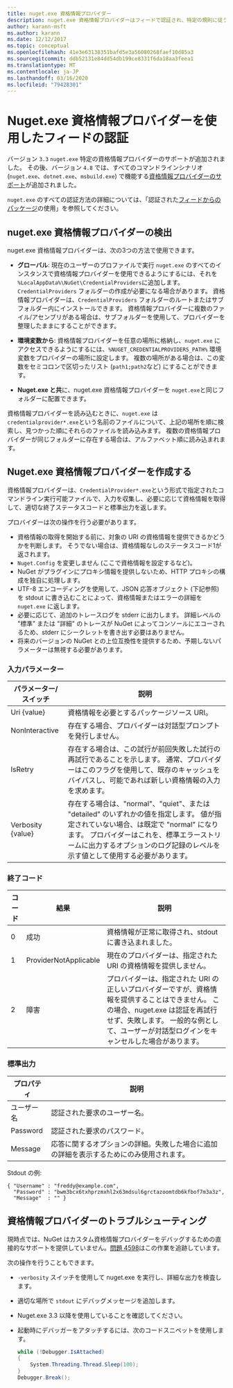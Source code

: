 ```yaml
---
title: nuget.exe 資格情報プロバイダー
description: nuget.exe 資格情報プロバイダーはフィードで認証され、特定の規則に従うコマンドライン実行可能ファイルとして実装されます。
author: karann-msft
ms.author: karann
ms.date: 12/12/2017
ms.topic: conceptual
ms.openlocfilehash: 41e3e63138351bafd5e3a56080268faef10d85a3
ms.sourcegitcommit: ddb52131e84dd54db199ce8331f6da18aa3feea1
ms.translationtype: MT
ms.contentlocale: ja-JP
ms.lasthandoff: 03/16/2020
ms.locfileid: "79428301"
---
```

# <a name="authenticating-feeds-with-nugetexe-credential-providers"></a>Nuget.exe 資格情報プロバイダーを使用したフィードの認証

バージョン `3.3` `nuget.exe` 特定の資格情報プロバイダーのサポートが追加されました。 その後、バージョン `4.8` では、すべてのコマンドラインシナリオ (`nuget.exe`、`dotnet.exe`、`msbuild.exe`) で機能する[資格情報プロバイダーのサポート](NuGet-Cross-Platform-Authentication-Plugin.md)が追加されました。

`nuget.exe` のすべての認証方法の詳細については、「認証された[フィードからのパッケージ](../../consume-packages/consuming-packages-authenticated-feeds.md#nugetexe)の使用」を参照してください。

## <a name="nugetexe-credential-provider-discovery"></a>nuget.exe 資格情報プロバイダーの検出

nuget.exe 資格情報プロバイダーは、次の3つの方法で使用できます。

- **グローバル**: 現在のユーザーのプロファイルで実行 `nuget.exe` のすべてのインスタンスで資格情報プロバイダーを使用できるようにするには、それを `%LocalAppData%\NuGet\CredentialProviders`に追加します。 `CredentialProviders` フォルダーの作成が必要になる場合があります。 資格情報プロバイダーは、`CredentialProviders` フォルダーのルートまたはサブフォルダー内にインストールできます。 資格情報プロバイダーに複数のファイル/アセンブリがある場合は、サブフォルダーを使用して、プロバイダーを整理したままにすることができます。

- **環境変数から**: 資格情報プロバイダーを任意の場所に格納し、`nuget.exe` にアクセスできるようにするには、`%NUGET_CREDENTIALPROVIDERS_PATH%` 環境変数をプロバイダーの場所に設定します。 複数の場所がある場合は、この変数をセミコロンで区切ったリスト (`path1;path2`など) にすることができます。

- **Nuget.exe と共**に、nuget.exe 資格情報プロバイダーを `nuget.exe`と同じフォルダーに配置できます。

資格情報プロバイダーを読み込むときに、`nuget.exe` は `credentialprovider*.exe`という名前のファイルについて、上記の場所を順に検索し、見つかった順にそれらのファイルを読み込みます。 複数の資格情報プロバイダーが同じフォルダーに存在する場合は、アルファベット順に読み込まれます。

## <a name="creating-a-nugetexe-credential-provider"></a>Nuget.exe 資格情報プロバイダーを作成する

資格情報プロバイダーは、`CredentialProvider*.exe`という形式で指定されたコマンドライン実行可能ファイルで、入力を収集し、必要に応じて資格情報を取得して、適切な終了ステータスコードと標準出力を返します。

プロバイダーは次の操作を行う必要があります。

- 資格情報の取得を開始する前に、対象の URI の資格情報を提供できるかどうかを判断します。 そうでない場合は、資格情報なしのステータスコード1が返されます。
- `Nuget.Config` を変更しません (ここで資格情報を設定するなど)。
- NuGet がプラグインにプロキシ情報を提供しないため、HTTP プロキシの構成を独自に処理します。
- UTF-8 エンコーディングを使用して、JSON 応答オブジェクト (下記参照) を stdout に書き込むことによって、資格情報またはエラーの詳細を `nuget.exe` に返します。
- 必要に応じて、追加のトレースログを stderr に出力します。 詳細レベルの "標準" または "詳細" のトレースが NuGet によってコンソールにエコーされるため、stderr にシークレットを書き出す必要はありません。
- 将来のバージョンの NuGet との上位互換性を提供するため、予期しないパラメーターは無視する必要があります。

### <a name="input-parameters"></a>入力パラメーター

| パラメーター/スイッチ |説明|
|----------------|-----------|
| Uri {value} | 資格情報を必要とするパッケージソース URI。|
| NonInteractive | 存在する場合、プロバイダーは対話型プロンプトを発行しません。 |
| IsRetry | 存在する場合は、この試行が前回失敗した試行の再試行であることを示します。 通常、プロバイダーはこのフラグを使用して、既存のキャッシュをバイパスし、可能であれば新しい資格情報の入力を求めます。|
| Verbosity {value} | 存在する場合は、"normal"、"quiet"、または "detailed" のいずれかの値を指定します。 値が指定されていない場合、は既定で "normal" になります。 プロバイダーはこれを、標準エラーストリームに出力するオプションのログ記録のレベルを示す値として使用する必要があります。 |

### <a name="exit-codes"></a>終了コード

| コード |結果 | 説明 |
|----------------|-----------|-----------|
| 0 | 成功 | 資格情報が正常に取得され、stdout に書き込まれました。|
| 1 | ProviderNotApplicable | 現在のプロバイダーは、指定された URI の資格情報を提供しません。|
| 2 | 障害 | プロバイダーは、指定された URI の正しいプロバイダーですが、資格情報を提供することはできません。 この場合、nuget.exe は認証を再試行せず、失敗します。 一般的な例として、ユーザーが対話型ログインをキャンセルした場合があります。 |

### <a name="standard-output"></a>標準出力

| プロパティ |説明|
|----------------|-----------|
| ユーザー名 | 認証された要求のユーザー名。|
| Password | 認証された要求のパスワード。|
| Message | 応答に関するオプションの詳細。失敗した場合に追加の詳細を表示するためにのみ使用されます。 |

Stdout の例:

    { "Username" : "freddy@example.com",
      "Password" : "bwm3bcx6txhprzmxhl2x63mdsul6grctazoomtdb6kfbof7m3a3z",
      "Message"  : "" }

## <a name="troubleshooting-a-credential-provider"></a>資格情報プロバイダーのトラブルシューティング

現時点では、NuGet はカスタム資格情報プロバイダーをデバッグするための直接的なサポートを提供していません。[問題 4598](https://github.com/NuGet/Home/issues/4598)はこの作業を追跡しています。

次の操作を行うこともできます。

- `-verbosity` スイッチを使用して nuget.exe を実行し、詳細な出力を検査します。
- 適切な場所で `stdout` にデバッグメッセージを追加します。
- Nuget.exe 3.3 以降を使用していることを確認してください。
- 起動時にデバッガーをアタッチするには、次のコードスニペットを使用します。

    ```cs
    while (!Debugger.IsAttached)
    {
        System.Threading.Thread.Sleep(100);
    }
    Debugger.Break();
    ```
